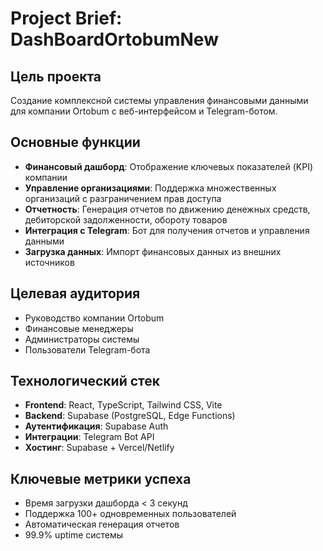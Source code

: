 # Project Brief: DashBoardOrtobumNew

## Цель проекта
Создание комплексной системы управления финансовыми данными для компании Ortobum с веб-интерфейсом и Telegram-ботом.

## Основные функции
- **Финансовый дашборд**: Отображение ключевых показателей (KPI) компании
- **Управление организациями**: Поддержка множественных организаций с разграничением прав доступа
- **Отчетность**: Генерация отчетов по движению денежных средств, дебиторской задолженности, обороту товаров
- **Интеграция с Telegram**: Бот для получения отчетов и управления данными
- **Загрузка данных**: Импорт финансовых данных из внешних источников

## Целевая аудитория
- Руководство компании Ortobum
- Финансовые менеджеры
- Администраторы системы
- Пользователи Telegram-бота

## Технологический стек
- **Frontend**: React, TypeScript, Tailwind CSS, Vite
- **Backend**: Supabase (PostgreSQL, Edge Functions)
- **Аутентификация**: Supabase Auth
- **Интеграции**: Telegram Bot API
- **Хостинг**: Supabase + Vercel/Netlify

## Ключевые метрики успеха
- Время загрузки дашборда < 3 секунд
- Поддержка 100+ одновременных пользователей
- Автоматическая генерация отчетов
- 99.9% uptime системы
